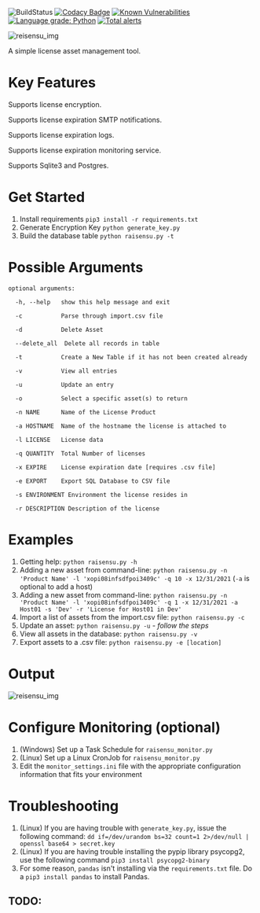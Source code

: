 ![BuildStatus](https://img.shields.io/badge/build-success-brightgreen)  [![Codacy Badge](https://api.codacy.com/project/badge/Grade/d01dd77641f1470ba362255f9c7d7a58)](https://app.codacy.com/manual/cjh30/Raisensu?utm_source=github.com&utm_medium=referral&utm_content=schnipdip/Raisensu&utm_campaign=Badge_Grade_Dashboard) [![Known Vulnerabilities](https://snyk.io/test/github/schnipdip/Raisensu/badge.svg)](https://snyk.io/test/github/schnipdip/Raisensu) 
[![Language grade: Python](https://img.shields.io/lgtm/grade/python/g/schnipdip/Raisensu.svg?logo=lgtm&logoWidth=18)](https://lgtm.com/projects/g/schnipdip/Raisensu/context:python) [![Total alerts](https://img.shields.io/lgtm/alerts/g/schnipdip/Raisensu.svg?logo=lgtm&logoWidth=18)](https://lgtm.com/projects/g/schnipdip/Raisensu/alerts/)

![reisensu_img](https://funkyimg.com/i/373GZ.png)

A simple license asset management tool.

# Key Features

Supports license encryption.

Supports license expiration SMTP notifications.

Supports license expiration logs.

Supports license expiration monitoring service.

Supports Sqlite3 and Postgres.


# Get Started

1. Install requirements `pip3 install -r requirements.txt`
1. Generate Encryption Key `python generate_key.py`
1. Build the database table `python raisensu.py -t`

# Possible Arguments
```
optional arguments:

  -h, --help   show this help message and exit
  
  -c           Parse through import.csv file
  
  -d           Delete Asset
  
  --delete_all  Delete all records in table
  
  -t           Create a New Table if it has not been created already
  
  -v           View all entries
  
  -u           Update an entry
  
  -o           Select a specific asset(s) to return
  
  -n NAME      Name of the License Product
  
  -a HOSTNAME  Name of the hostname the license is attached to
  
  -l LICENSE   License data
  
  -q QUANTITY  Total Number of licenses
  
  -x EXPIRE    License expiration date [requires .csv file]
  
  -e EXPORT    Export SQL Database to CSV file
  
  -s ENVIRONMENT Environment the license resides in
  
  -r DESCRIPTION Description of the license
```
# Examples

1. Getting help: `python raisensu.py -h`
2. Adding a new asset from command-line: `python raisensu.py -n 'Product Name' -l 'xopi08infsdfpoi3409c' -q 10 -x 12/31/2021` (`-a` is optional to add a host)
3. Adding a new asset from command-line:  `python raisensu.py -n 'Product Name' -l 'xopi08infsdfpoi3409c' -q 1 -x 12/31/2021 -a Host01 -s 'Dev' -r 'License for Host01 in Dev' `
4. Import a list of assets from the import.csv file: `python raisensu.py -c`
5. Update an asset: `python raisensu.py -u` - _follow the steps_
6. View all assets in the database: `python raisensu.py -v`
7. Export assets to a .csv file: `python raisensu.py -e [location]`

# Output
![reisensu_img](https://funkyimg.com/i/37puS.png)

# Configure Monitoring (optional)

1. (Windows) Set up a Task Schedule for `raisensu_monitor.py`
2. (Linux) Set up a Linux CronJob for `raisensu_monitor.py`
3. Edit the `monitor_settings.ini` file with the appropriate configuration information that fits your environment

# Troubleshooting

1. (Linux) If you are having trouble with `generate_key.py`, issue the following command: `dd if=/dev/urandom bs=32 count=1 2>/dev/null | openssl base64 > secret.key`
2. (Linux) If you are having trouble installing the pypip library psycopg2, use the following command `pip3 install psycopg2-binary`
3. For some reason, `pandas` isn't installing via the `requirements.txt` file. Do a `pip3 install pandas` to install Pandas.

## TODO:

